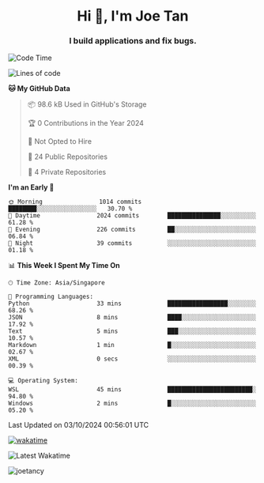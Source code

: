 <h1 align="center">Hi 👋, I'm Joe Tan</h1>
<h3 align="center">I build applications and fix bugs.</h3>

<!--START_SECTION:waka-->
![Code Time](http://img.shields.io/badge/Code%20Time-1%2C432%20hrs%2022%20mins-blue)

![Lines of code](https://img.shields.io/badge/From%20Hello%20World%20I%27ve%20Written-46.5%20million%20lines%20of%20code-blue)

**🐱 My GitHub Data** 

> 📦 98.6 kB Used in GitHub's Storage 
 > 
> 🏆 0 Contributions in the Year 2024
 > 
> 🚫 Not Opted to Hire
 > 
> 📜 24 Public Repositories 
 > 
> 🔑 4 Private Repositories 
 > 
**I'm an Early 🐤** 

```text
🌞 Morning                1014 commits        ████████░░░░░░░░░░░░░░░░░   30.70 % 
🌆 Daytime                2024 commits        ███████████████░░░░░░░░░░   61.28 % 
🌃 Evening                226 commits         ██░░░░░░░░░░░░░░░░░░░░░░░   06.84 % 
🌙 Night                  39 commits          ░░░░░░░░░░░░░░░░░░░░░░░░░   01.18 % 
```


📊 **This Week I Spent My Time On** 

```text
🕑︎ Time Zone: Asia/Singapore

💬 Programming Languages: 
Python                   33 mins             █████████████████░░░░░░░░   68.26 % 
JSON                     8 mins              ████░░░░░░░░░░░░░░░░░░░░░   17.92 % 
Text                     5 mins              ███░░░░░░░░░░░░░░░░░░░░░░   10.57 % 
Markdown                 1 min               █░░░░░░░░░░░░░░░░░░░░░░░░   02.67 % 
XML                      0 secs              ░░░░░░░░░░░░░░░░░░░░░░░░░   00.39 % 

💻 Operating System: 
WSL                      45 mins             ████████████████████████░   94.80 % 
Windows                  2 mins              █░░░░░░░░░░░░░░░░░░░░░░░░   05.20 % 
```


 Last Updated on 03/10/2024 00:56:01 UTC
<!--END_SECTION:waka-->
[![wakatime](https://wakatime.com/badge/user/e0e3a0f0-6d69-4241-946d-0baaf7b91278.svg)](https://wakatime.com/@e0e3a0f0-6d69-4241-946d-0baaf7b91278)

![Latest Wakatime](https://github.com/joetancy/joetancy/workflows/Latest%20Wakatime/badge.svg)

<p align="left"> <img src="https://komarev.com/ghpvc/?username=joetancy" alt="joetancy" /> </p>

